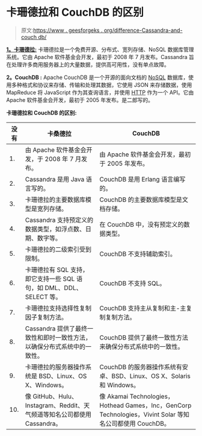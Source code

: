 # 卡珊德拉和 CouchDB 的区别

> 原文:[https://www . geesforgeks . org/difference-Cassandra-and-couch db/](https://www.geeksforgeeks.org/difference-between-cassandra-and-couchdb/)

**[1。卡珊德拉:](https://www.geeksforgeeks.org/apache-cassandra-nosql-database/)**
卡珊德拉是一个免费开源、分布式、宽列存储、NoSQL 数据库管理系统。它由 Apache 软件基金会开发，最初于 2008 年 7 月发布。Cassandra 旨在处理许多商用服务器上的大量数据，提供高可用性，没有单点故障。

**2。CouchDB :**
Apache CouchDB 是一个开源的面向文档的 [NoSQL](https://www.geeksforgeeks.org/introduction-to-nosql/) 数据库，使用多种格式和协议来存储、传输和处理其数据，它使用 JSON 来存储数据，使用 MapReduce 将 JavaScript 作为其查询语言，并使用 [HTTP](https://www.geeksforgeeks.org/http-non-persistent-persistent-connection/) 作为一个 API。它由 Apache 软件基金会开发，最初于 2005 年发布。是二郎写的。

**卡珊德拉和 CouchDB 的区别:**

<center>

| 没有 | 卡桑德拉 | CouchDB |
| --- | --- | --- |
| 1. | 由 Apache 软件基金会开发，于 2008 年 7 月发布。 | 由 Apache 软件基金会开发，最初于 2005 年发布。 |
| 2. | Cassandra 是用 Java 语言写的。 | CouchDB 是用 Erlang 语言编写的。 |
| 3. | 卡珊德拉的主要数据库模型是宽列存储。 | CouchDB 的主要数据库模型是文档存储。 |
| 4. | Cassandra 支持预定义的数据类型，如浮点数、日期、数字等。 | 在 CouchDB 中，没有预定义的数据类型。 |
| 5. | 卡珊德拉的二级索引受到限制。 | CouchDB 不支持辅助索引。 |
| 6. | 卡珊德拉有 SQL 支持，即它支持一些 SQL 语句，如 DML、DDL、SELECT 等。 | CouchDB 不支持 SQL。 |
| 7. | 卡珊德拉支持选择性复制因子复制方法。 | CouchDB 支持主从复制和主-主复制复制方法。 |
| 8. | Cassandra 提供了最终一致性和即时一致性方法，以确保分布式系统中的一致性。 | CouchDB 提供了最终一致性方法来确保分布式系统中的一致性。 |
| 9. | 卡珊德拉的服务器操作系统是 BSD、Linux、OS X、Windows。 | CouchDB 的服务器操作系统有安卓、BSD、Linux、OS X、Solaris 和 Windows。 |
| 10. | 像 GitHub、Hulu、Instagram、Reddit、天气频道等知名公司都使用 Cassandra。 | 像 Akamai Technologies，Hothead Games，Inc，GenCorp Technologies，Vivint Solar 等知名公司都使用 CouchDB。 |

</center>